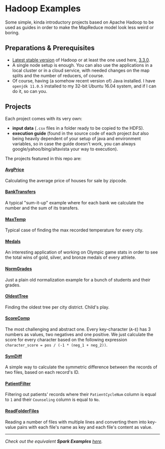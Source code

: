 # Hadoop Examples
Some simple, kinda introductory projects based on Apache Hadoop to be used as guides in order to make the MapReduce model look less weird or boring.

## Preparations & Prerequisites
* [Latest stable version](https://hadoop.apache.org/docs/current/) of Hadoop or at least the one used here, [3.3.0](https://hadoop.apache.org/docs/r3.3.0/).
*  A single node setup is enough. You can also use the applications in a local cluster or in a cloud service, with needed changes on the map splits and the number of reducers, of course.
* Of course, having (a somehow recent version of) Java installed. I have `openjdk 11.0.5` installed to my 32-bit Ubuntu 16.04 system, and if I can do it, so can you.

## Projects
Each project comes with its very own:
* **input data** (`.csv` files in a folder ready to be copied to the HDFS). 
* **execution guide** (found in the source code of each project _but_ also being heavily dependent of your setup of java and environment variables, so in case the guide doesn't work, you can always google/yahoo/bing/altavista your way to execution).

The projects featured in this repo are:

#### [AvgPrice](https://github.com/Coursal/Hadoop-Examples/tree/main/AvgPrice)
Calculating the average price of houses for sale by zipcode.

#### [BankTransfers](https://github.com/Coursal/Hadoop-Examples/tree/main/BankTransfers)
A typical "sum-it-up" example where for each bank we calculate the number and the sum of its transfers.

#### [MaxTemp](https://github.com/Coursal/Hadoop-Examples/tree/main/MaxTemp)
Typical case of finding the max recorded temperature for every city.

#### [Medals](https://github.com/Coursal/Hadoop-Examples/tree/main/Medals)
An interesting application of working on Olympic game stats  in order to see the total wins of gold, silver, and bronze medals of every athlete.

#### [NormGrades](https://github.com/Coursal/Hadoop-Examples/tree/main/NormGrades)
Just a plain old normalization example for a bunch of students and their grades.

#### [OldestTree](https://github.com/Coursal/Hadoop-Examples/tree/main/OldestTree)
Finding the oldest tree per city district. Child's play.

#### [ScoreComp](https://github.com/Coursal/Hadoop-Examples/tree/main/ScoreComp)
The most challenging and abstract one. Every key-character (`A`-`E`) has 3 numbers as values, two negatives and one positive. We just calculate the score for every character based on the following expression `character_score = pos / (-1 * (neg_1 + neg_2))`.

#### [SymDiff](https://github.com/Coursal/Hadoop-Examples/tree/main/SymDiff)
A simple way to calculate the symmetric difference between the records of two files, based on each record's ID.

#### [PatientFilter](https://github.com/Coursal/Hadoop-Examples/tree/main/PatientFilter)
Filtering out patients' records where their `PatientCycleNum` column is equal to `1` and their `Counseling` column is equal to `No`.

#### [ReadFolderFiles](https://github.com/Coursal/Hadoop-Examples/tree/main/ReadFolderFiles)
Reading a number of files with multiple lines and converting them into key-value pairs with each file's name as key and each file's content as value.

---

_Check out the equivalent **Spark Examples** [here](https://github.com/Coursal/Spark-Examples)._
